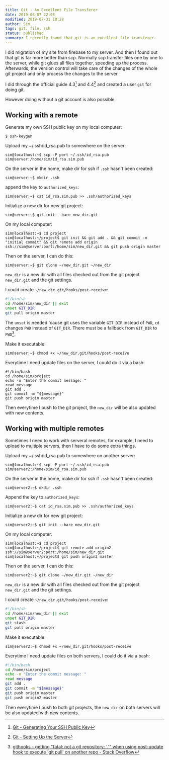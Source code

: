 ```yaml
---
title: Git - An Excellent File Transferer
date: 2019-06-07 22:08
modified: 2019-07-31 18:28
author: Sim
tags: git, file, ssh
status: published
summary: I recently found that git is an excellent file transferer.  
---
```


I did migration of my site from firebase to my server. And then I found out that git is far more better than scp. Normally scp transfer files one by one to the server, while git glues all files together, speeding up the process. Afterwards, the version control will take care of the changes of the whole git project and only process the changes to the server.  

I did through the official guide 4.3[^1] and 4.4[^2] and created a user `git` for doing git.  

However doing without a git account is also possible.  

## Working with a remote

Generate my own SSH public key on my local computer:

```
$ ssh-keygen
```

Upload my ~/.ssh/id_rsa.pub to somewhere on the server:  

```
sim@localhost:~$ scp -P port ~/.ssh/id_rsa.pub sim@server:/home/sim/id_rsa.sim.pub
```

On the server in the home, make dir for ssh if `.ssh` hasn't been created:  

```
sim@server:~$ mkdir .ssh
```

append the key to `authorized_keys`:  

```
sim@server:~$ cat id_rsa.sim.pub >> .ssh/authorized_keys
```

Initialize a new dir for new git project:  

```
sim@server:~$ git init --bare new_dir.git
```

On my local computer:  

```
sim@localhost:~$ cd project
sim@localhost:~/project$ git init && git add . && git commit -m "initial commit" && git remote add origin ssh://sim@server:port:/home/sim/new_dir.git && git push origin master
```

Then on the server, I can do this:  

```
sim@server:~$ git clone ~/new_dir.git ~/new_dir
```

`new_dir` is a new dir with all files checked out from the git project `new_dir.git` and the git settings.  

I could create `~/new_dir.git/hooks/post-receive`:  

```bash
#!/bin/sh
cd /home/sim/new_dir || exit
unset GIT_DIR
git pull origin master
```

The `unset` is needed 'cause git uses the variable `GIT_DIR` instead of `PWD`, `cd` changes `PWD` instead of `GIT_DIR`. There must be a fallback from `GIT_DIR` to `PWD`[^3].

Make it executable:  

```
sim@server:~$ chmod +x ~/new_dir.git/hooks/post-receive
```

Everytime I need update files on the server, I could do it via a bash:  

```
#!/bin/bash
cd /home/sim/project
echo -n "Enter the commit message: "
read message
git add .
git commit -m "${message}"
git push origin master
```

Then everytime I push to the git project, the `new_dir` will be also updated with new contents.

## Working with multiple remotes

Sometimes I need to work with serveral remotes, for example, I need to upload to multiple servers, then I have to do some extra things.  

Upload my ~/.ssh/id_rsa.pub to somewhere on another server:  

```
sim@localhost:~$ scp -P port ~/.ssh/id_rsa.pub sim@server2:/home/sim/id_rsa.sim.pub
```

On the server in the home, make dir for ssh if `.ssh` hasn't been created:  

```
sim@server2:~$ mkdir .ssh
```

Append the key to `authorized_keys`:  

```
sim@server2:~$ cat id_rsa.sim.pub >> .ssh/authorized_keys
```

Initialize a new dir for new git project:  

```
sim@server2:~$ git init --bare new_dir.git
```

On my local computer:  

```
sim@localhost:~$ cd project
sim@localhost:~/project$ git remote add origin2 ssh://sim@server2:port:/home/sim/new_dir.git
sim@localhost:~/project$ git push origin2 master
```

Then on the server, I can do this:  

```
sim@server2:~$ git clone ~/new_dir.git ~/new_dir
```

`new_dir` is a new dir with all files checked out from the git project `new_dir.git` and the git settings.  

I could create `~/new_dir.git/hooks/post-receive`:  

```sh
#!/bin/sh
cd /home/sim/new_dir || exit
unset GIT_DIR
git stash
git pull origin master
```

Make it executable:  

```
sim@server2:~$ chmod +x ~/new_dir.git/hooks/post-receive
```

Everytime I need update files on both servers, I could do it via a bash:  

```bash
#!/bin/bash
cd /home/sim/project
echo -n "Enter the commit message: "
read message
git add .
git commit -m "${message}"
git push origin master
git push origin2 master
```

Then everytime I push to both git projects, the `new_dir` on both servers will be also updated with new contents.  

[^1]: [Git - Generating Your SSH Public Key](https://git-scm.com/book/en/v2/Git-on-the-Server-Generating-Your-SSH-Public-Key)
[^2]: [Git - Setting Up the Server](https://git-scm.com/book/en/v2/Git-on-the-Server-Setting-Up-the-Server)
[^3]: [githooks - getting "fatal: not a git repository: '.'" when using post-update hook to execute 'git pull' on another repo - Stack Overflow](https://stackoverflow.com/a/4100577/9850945)
